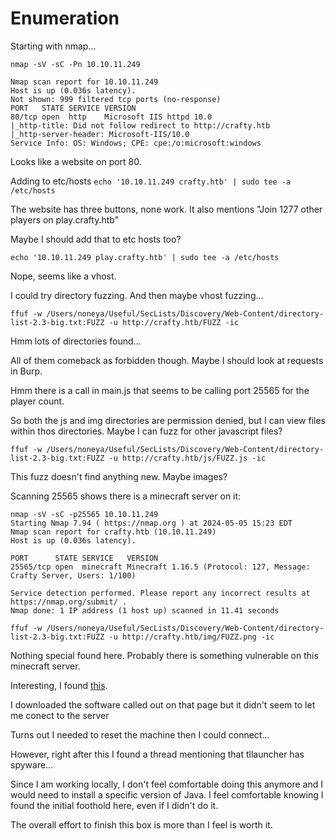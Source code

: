 # Enumeration

Starting with nmap...

`nmap -sV -sC -Pn 10.10.11.249`

```
Nmap scan report for 10.10.11.249
Host is up (0.036s latency).
Not shown: 999 filtered tcp ports (no-response)
PORT   STATE SERVICE VERSION
80/tcp open  http    Microsoft IIS httpd 10.0
|_http-title: Did not follow redirect to http://crafty.htb
|_http-server-header: Microsoft-IIS/10.0
Service Info: OS: Windows; CPE: cpe:/o:microsoft:windows
```

Looks like a website on port 80.

Adding to etc/hosts `echo '10.10.11.249 crafty.htb' | sudo tee -a /etc/hosts`

The website has three buttons, none work. It also mentions "Join 1277 other players on play.crafty.htb"

Maybe I should add that to etc hosts too?

`echo '10.10.11.249 play.crafty.htb' | sudo tee -a /etc/hosts`

Nope, seems like a vhost.

I could try directory fuzzing. And then maybe vhost fuzzing...

`ffuf -w /Users/noneya/Useful/SecLists/Discovery/Web-Content/directory-list-2.3-big.txt:FUZZ -u http://crafty.htb/FUZZ -ic`

Hmm lots of directories found...

All of them comeback as forbidden though. Maybe I should look at requests in Burp.

Hmm there is a call in main.js that seems to be calling port 25565 for the player count.

So both the js and img directories are permission denied, but I can view files within thos directories. Maybe I can fuzz for other javascript files?

`ffuf -w /Users/noneya/Useful/SecLists/Discovery/Web-Content/directory-list-2.3-big.txt:FUZZ -u http://crafty.htb/js/FUZZ.js -ic`

This fuzz doesn't find anything new. Maybe images?

Scanning 25565 shows there is a minecraft server on it:
```
nmap -sV -sC -p25565 10.10.11.249
Starting Nmap 7.94 ( https://nmap.org ) at 2024-05-05 15:23 EDT
Nmap scan report for crafty.htb (10.10.11.249)
Host is up (0.036s latency).

PORT      STATE SERVICE   VERSION
25565/tcp open  minecraft Minecraft 1.16.5 (Protocol: 127, Message: Crafty Server, Users: 1/100)

Service detection performed. Please report any incorrect results at https://nmap.org/submit/ .
Nmap done: 1 IP address (1 host up) scanned in 11.41 seconds
```

`ffuf -w /Users/noneya/Useful/SecLists/Discovery/Web-Content/directory-list-2.3-big.txt:FUZZ -u http://crafty.htb/img/FUZZ.png -ic`

Nothing special found here. Probably there is something vulnerable on this minecraft server.

Interesting, I found [this](https://software-sinner.medium.com/exploiting-minecraft-servers-log4j-ddac7de10847).

I downloaded the software called out on that page but it didn't seem to let me conect to the server

Turns out I needed to reset the machine then I could connect...

However, right after this I found a thread mentioning that tllauncher has spyware...

Since I am working locally, I don't feel comfortable doing this anymore and I would need to install a specific version of Java. I feel comfortable knowing I found the initial foothold here, even if I didn't do it.

The overall effort to finish this box is more than I feel is worth it.
